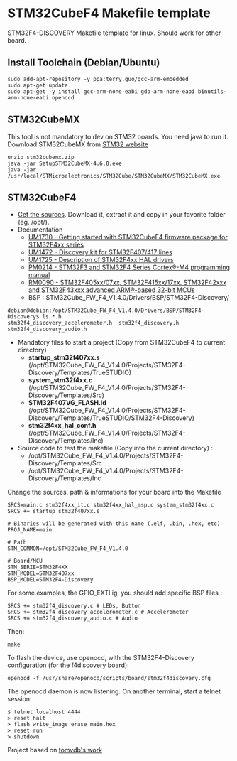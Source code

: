 # STM32CubeF4 Makefile template #

STM32F4-DISCOVERY Makefile template for linux. Should work for other board.

## Install Toolchain (Debian/Ubuntu) ##
```
sudo add-apt-repository -y ppa:terry.guo/gcc-arm-embedded
sudo apt-get update
sudo apt-get -y install gcc-arm-none-eabi gdb-arm-none-eabi binutils-arm-none-eabi openocd
```

## STM32CubeMX ##

This tool is not mandatory to dev on STM32 boards. You need java to run it.
Download STM32CubeMX from [STM32 website](http://www.st.com/web/catalog/tools/FM147/CL1794/SC961/SS1533/PF259242?sc=stm32cube#)

```
unzip stm32cubemx.zip
java -jar SetupSTM32CubeMX-4.6.0.exe
java -jar /usr/local/STMicroelectronics/STM32Cube/STM32CubeMX/STM32CubeMX.exe
```

## STM32CubeF4 ##

  * [Get the sources](http://www.st.com/web/catalog/tools/FM147/CL1794/SC961/SS1743/PF259243#). Download it, extract it and copy in your favorite folder (eg. /opt/).
  * Documentation
    * [UM1730 - Getting started with STM32CubeF4 firmware package for STM32F4xx series](http://www.st.com/st-web-ui/static/active/en/resource/technical/document/user_manual/DM00107720.pdf)
    * [UM1472 - Discovery kit for STM32F407/417 lines](http://www.st.com/st-web-ui/static/active/en/resource/technical/document/user_manual/DM00039084.pdf)
    * [UM1725 - Description of STM32F4xx HAL drivers](http://www.st.com/st-web-ui/static/active/en/resource/technical/document/user_manual/DM00105879.pdf)
    * [PM0214 - STM32F3 and STM32F4 Series Cortex®-M4 programming manual](http://www.st.com/web/en/resource/technical/document/programming_manual/DM00046982.pdf)
    * [RM0090 - STM32F405xx/07xx, STM32F415xx/17xx, STM32F42xxx and STM32F43xxx advanced ARM®-based 32-bit MCUs](http://www.st.com/web/en/resource/technical/document/reference_manual/DM00031020.pdf)
    * BSP : STM32Cube_FW_F4_V1.4.0/Drivers/BSP/STM32F4-Discovery/
```
debian@debian:/opt/STM32Cube_FW_F4_V1.4.0/Drivers/BSP/STM32F4-Discovery$ ls *.h
stm32f4_discovery_accelerometer.h  stm32f4_discovery.h
stm32f4_discovery_audio.h
```

  * Mandatory files to start a project (Copy from STM32CubeF4 to current directory)
    * **startup_stm32f407xx.s** (/opt/STM32Cube_FW_F4_V1.4.0/Projects/STM32F4-Discovery/Templates/TrueSTUDIO)
    * **system_stm32f4xx.c** (/opt/STM32Cube_FW_F4_V1.4.0/Projects/STM32F4-Discovery/Templates/Src)
    * **STM32F407VG_FLASH.ld** (/opt/STM32Cube_FW_F4_V1.4.0/Projects/STM32F4-Discovery/Templates/TrueSTUDIO/STM32F4-Discovery)
    * **stm32f4xx_hal_conf.h** (/opt/STM32Cube_FW_F4_V1.4.0/Projects/STM32F4-Discovery/Templates/Inc)
  * Source code to test the makefile (Copy into the current directory) :
    * /opt/STM32Cube_FW_F4_V1.4.0/Projects/STM32F4-Discovery/Templates/Src
    * /opt/STM32Cube_FW_F4_V1.4.0/Projects/STM32F4-Discovery/Templates/Inc
    
Change the sources, path & informations for your board into the Makefile
```
SRCS=main.c stm32f4xx_it.c stm32f4xx_hal_msp.c system_stm32f4xx.c
SRCS += startup_stm32f407xx.s

# Binaries will be generated with this name (.elf, .bin, .hex, etc)
PROJ_NAME=main

# Path
STM_COMMON=/opt/STM32Cube_FW_F4_V1.4.0

# Board/MCU
STM_SERIE=STM32F4XX
STM_MODEL=STM32F407xx
BSP_MODEL=STM32F4-Discovery
```

For some examples, the GPIO_EXTI ig, you should add specific BSP files : 
```
SRCS += stm32f4_discovery.c # LEDs, Button
SRCS += stm32f4_discovery_accelerometer.c # Accelerometer
SRCS += stm32f4_discovery_audio.c # Audio
```


Then:
```
make
```

To flash the device, use openocd, with the STM32F4-Discovery configuration (for the f4discovery board):
```
openocd -f /usr/share/openocd/scripts/board/stm32f4discovery.cfg
```

The openocd daemon is now listening. On another terminal, start a telnet session:
```
$ telnet localhost 4444
> reset halt
> flash write_image erase main.hex
> reset run
> shutdown
```


Project based on [tomvdb's work](https://github.com/tomvdb/stm32f401-nucleo-basic-template)
